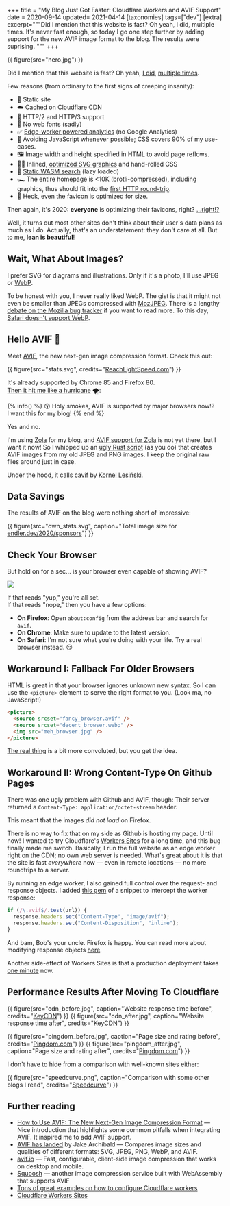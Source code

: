 +++
title = "My Blog Just Got Faster: Cloudflare Workers and AVIF Support"
date = 2020-09-14
updated= 2021-04-14
[taxonomies]
tags=["dev"]
[extra]
excerpt="""Did I mention that this website is fast?
Oh yeah, I did, multiple times.
It's never fast enough, so today I go one step further by adding
support for the new AVIF image format to the blog. The results were suprising.
"""
+++

{{ figure(src="hero.jpg") }}

Did I mention that this website is fast?
Oh yeah, [I did](/2019/tinysearch/), [multiple times](/2017/image-previews/).

Few reasons (from ordinary to the first signs of creeping insanity):

- 📄 Static site
- ☁️ Cached on Cloudflare CDN
- 🔗 ️HTTP/2 and HTTP/3 support
- 🚫 No web fonts (sadly)
- ✅ [Edge-worker powered analytics](https://jorgelbg.me/dashflare/) (no Google Analytics)
- 🌸 Avoiding JavaScript whenever possible; CSS covers 90% of my use-cases.
- 🖼️ Image width and height specified in HTML to avoid page reflows.
- 👍🏻 Inlined, [optimized SVG graphics](https://jakearchibald.github.io/svgomg/) and hand-rolled CSS
- 🚅 [Static WASM search](https://github.com/tinysearch/tinysearch) (lazy loaded)
- 🏎️ The entire homepage is <10K (brotli-compressed), including graphics, thus should fit into the [first HTTP round-trip](https://www.tunetheweb.com/blog/critical-resources-and-the-first-14kb/).
- 💟 Heck, even the favicon is optimized for size.

Then again, it's 2020: **everyone** is optimizing their favicons, right? [...right!?](http://www.p01.org/defender_of_the_favicon/)

Well, it turns out most other sites don't think about their user's data plans as much as I do. Actually, that's an understatement: they don't care at all. But to me, **lean is beautiful**!

## Wait, What About Images?

I prefer SVG for diagrams and illustrations.
Only if it's a photo, I'll use JPEG or [WebP](https://developers.google.com/speed/webp/).

To be honest with you, I never really liked WebP.
The gist is that it might not even be smaller than JPEGs compressed with [MozJPEG](https://siipo.la/blog/is-webp-really-better-than-jpeg).
There is a lengthy [debate on the Mozilla bug tracker](https://bugzilla.mozilla.org/show_bug.cgi?id=856375) if you want to read more.
To this day, [Safari doesn't support WebP](https://caniuse.com/?search=webp).

## Hello AVIF 👋

Meet [AVIF](https://aomediacodec.github.io/av1-avif/), the new next-gen image compression format. Check this out:

{{ figure(src="stats.svg", credits="[ReachLightSpeed.com](https://reachlightspeed.com/blog/using-the-new-high-performance-avif-image-format-on-the-web-today/)") }}

It's already supported by Chrome 85 and Firefox 80.  
[Then it hit me like a hurricane](https://www.youtube.com/watch?v=BixwVsiDdZM) 🌪️:

{% info() %}
😲 Holy smokes, AVIF is supported by major browsers now!?  
I want this for my blog!
{% end %}

Yes and no.

I'm using [Zola](https://www.getzola.org/) for my blog, and
[AVIF support for Zola](https://github.com/image-rs/image/issues/1152) is not yet there, but I want it now!
So I whipped up an [ugly Rust script](https://github.com/mre/endler.dev/blob/master/helpers/img/src/main.rs) (as you do) that creates AVIF images from my old JPEG and PNG images. I keep the original raw files around just in case.

Under the hood, it calls [cavif](https://github.com/kornelski/cavif) by [Kornel Lesiński](https://github.com/kornelski).

## Data Savings

The results of AVIF on the blog were nothing short of impressive:

{{ figure(src="own_stats.svg", caption="Total image size for [endler.dev/2020/sponsors](https://endler.dev/2020/sponsors)") }}

## Check Your Browser

But hold on for a sec... is your browser even capable of showing AVIF?

<picture>
  <source srcset="avif_supported.avif" type="image/avif" />
  <img src="avif_not_supported.jpg" />
</picture>

If that reads "yup," you're all set.  
If that reads "nope," then you have a few options:

- **On Firefox**: Open `about:config` from the address bar and search for `avif`.
- **On Chrome**: Make sure to update to the latest version.
- **On Safari**: I'm not sure what you're doing with your life. Try a real browser instead. 😏

## Workaround I: Fallback For Older Browsers

HTML is great in that your browser ignores unknown new syntax.
So I can use the `<picture>` element to serve the right format to you. (Look ma, no JavaScript!)

```html
<picture>
  <source srcset="fancy_browser.avif" />
  <source srcset="decent_browser.webp" />
  <img src="meh_browser.jpg" />
</picture>
```

[The real
thing](https://github.com/mre/endler.dev/blob/master/templates/shortcodes/figure.html)
is a bit more convoluted, but you get the idea.

## Workaround II: Wrong Content-Type On Github Pages

There was one ugly problem with Github and AVIF, though: Their server returned a
`Content-Type: application/octet-stream` header.

This meant that the images _did not load_ on Firefox.

There is no way to fix that on my side as Github is hosting my page. Until now!
I wanted to try Cloudflare's [Workers Sites](https://workers.cloudflare.com/sites) for a long time, and this bug
finally made me switch. Basically, I run the full website as an edge worker
right on the CDN; no own web server is needed. What's great about it is that
the site is fast _everywhere_ now &mdash; even in remote locations &mdash; no more
roundtrips to a server.

By running an edge worker, I also gained full control over the request- and response objects.
I added [this gem](https://github.com/mre/endler.dev/blob/1f142c14ab40ca264c4c8c599a5db6b91ca9cbaa/workers-site/index.js#L53-L56) of a snippet to intercept the worker response:

```javascript
if (/\.avif$/.test(url)) {
  response.headers.set("Content-Type", "image/avif");
  response.headers.set("Content-Disposition", "inline");
}
```

And bam, Bob's your uncle. Firefox is happy.
You can read more about modifying response objects [here](https://developers.cloudflare.com/workers/examples/modify-response).

Another side-effect of Workers Sites is that a production deployment takes [one minute](https://github.com/mre/endler.dev/actions) now.

## Performance Results After Moving To Cloudflare

{{ figure(src="cdn_before.jpg", caption="Website response time before", credits="[KeyCDN](https://tools.keycdn.com/performance?url=https://endler.dev)") }}
{{ figure(src="cdn_after.jpg", caption="Website response time after", credits="[KeyCDN](https://tools.keycdn.com/performance?url=https://endler.dev)") }}

{{ figure(src="pingdom_before.jpg", caption="Page size and rating before", credits="[Pingdom.com](https://tools.pingdom.com/#5d1d402401400000)") }}
{{ figure(src="pingdom_after.jpg", caption="Page size and rating after", credits="[Pingdom.com](https://tools.pingdom.com/#5d226db3af800000)") }}

I don't have to hide from a comparison with well-known sites either:

{{ figure(src="speedcurve.png", caption="Comparison with some other blogs I read", credits="[Speedcurve](https://speedcurve.com)") }}

## Further reading

- [How to Use AVIF: The New Next-Gen Image Compression Format](https://reachlightspeed.com/blog/using-the-new-high-performance-avif-image-format-on-the-web-today/) &mdash; Nice introduction that highlights some common pitfalls when integrating AVIF. It inspired me to add AVIF support.
- [AVIF has landed](https://jakearchibald.com/2020/avif-has-landed/) by Jake Archibald &mdash; Compares image sizes and qualities of different formats: SVG, JPEG, PNG, WebP, and AVIF.
- [avif.io](https://avif.io/) &mdash; Fast, configurable, client-side image compression that works on desktop and mobile.
- [Squoosh](https://squoosh.app/) &mdash; another image compression service built with WebAssembly that supports AVIF
- [Tons of great examples on how to configure Cloudflare workers](https://developers.cloudflare.com/workers/examples)
- [Cloudflare Workers Sites](https://workers.cloudflare.com/sites)
